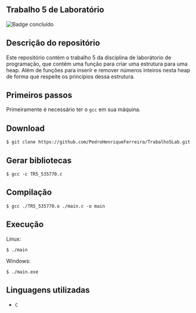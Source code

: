 ## Trabalho 5 de Laboratório
![Badge concluído](http://img.shields.io/static/v1?label=STATUS&message=CONCLUÍDO&color=GREEN&style=for-the-badge)

## Descrição do repositório
Este repositório contém o trabalho 5 da disciplina de laborátorio de programação, que contém uma função para criar uma estrutura para uma heap. Além de funções para inserir e remover números inteiros nesta heap de forma que respeite os princípios dessa estrutura.

## Primeiros passos
Primeiramente é necessário ter o `gcc` em sua máquina.

## Download
```
$ git clone https://github.com/PedroHenriqueFerreira/Trabalho5Lab.git 
```

## Gerar bibliotecas
```
$ gcc -c TR5_535770.c
```

## Compilação
```
$ gcc ./TR5_535770.o ./main.c -o main
``` 

## Execução
Linux:
```
$ ./main
```

Windows:
```
$ ./main.exe
```

## Linguagens utilizadas
- `C`